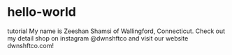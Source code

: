 # hello-world
tutorial 
My name is Zeeshan Shamsi of Wallingford, Connecticut. Check out my detail shop on instagram @dwnshftco and visit our website dwnshftco.com!
